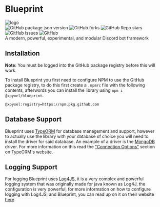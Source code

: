 # Blueprint

![logo](https://siasky.net/EACyoXDqOUO61hZ7-qnF_DZOs7UJuMUjn7HL7eQeD0XQ7A)  
![GitHub package.json version](https://img.shields.io/github/package-json/v/xpyxel/blueprint?style=flat-square)
![GitHub forks](https://img.shields.io/github/forks/xpyxel/blueprint?style=flat-square)
![GitHub Repo stars](https://img.shields.io/github/stars/xpyxel/blueprint?style=flat-square)
![GitHub issues](https://img.shields.io/github/issues/xpyxel/blueprint?style=flat-square)
![GitHub](https://img.shields.io/github/license/xpyxel/blueprint?style=flat-square)  
A modern, powerful, experimental, and modular Discord bot framework

## Installation

**Note:** You must be logged into the GitHub package registry before this will work.

To install Blueprint you first need to configure NPM to use the GitHub package registry,
to do this first create a `.npmrc` file with the following contents, afterwords you can install the library using `npm i @xpyxel/blueprint`.

```npmrc
@xpyxel:registry=https://npm.pkg.github.com
```

## Database Support

Blueprint uses [TypeORM](https://typeorm.io/#/) for database management and support, however to actually
use the library with your database of choice you will need to install the driver for said database. An
example of a driver is the [MongoDB](https://www.npmjs.com/package/mongodb) driver. For more information on
this read the ["Connection Options"](https://typeorm.io/#/connection-options) section on TypeORM's website.

## Logging Support

For logging Blueprint uses [Log4JS](https://www.npmjs.com/package/log4js), it is a very complex and powerful logging system
that was originally made for java known as Log4J, the configuration is very powerful, for more information on how to configure 
logging with Log4JS, and Blueprint, you can read up on it on their website [here](https://log4js-node.github.io/log4js-node/).
